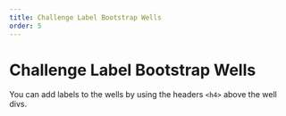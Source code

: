 ```yaml
---
title: Challenge Label Bootstrap Wells
order: 5
---
```

# Challenge Label Bootstrap Wells

You can add labels to the wells by using the headers `<h4>` above the well divs.
